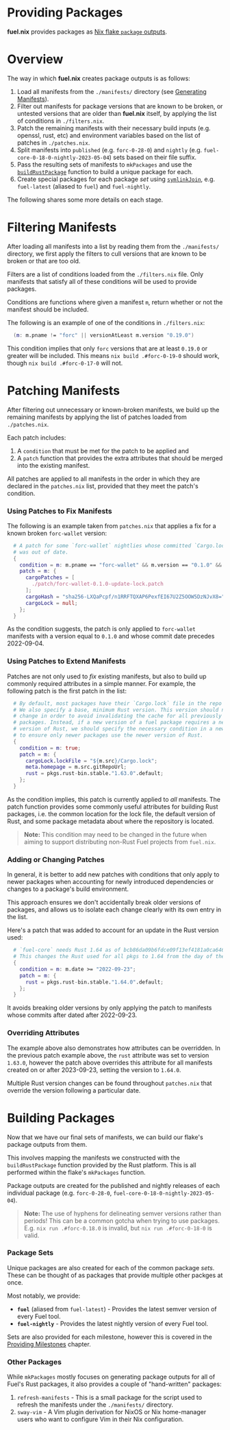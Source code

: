 # Providing Packages

**fuel.nix** provides packages as [Nix flake `package` outputs][nix-flakes].

# Overview

The way in which **fuel.nix** creates package outputs is as follows:

1. Load all manifests from the `./manifests/` directory (see [Generating
   Manifests](./generating-manifests.html)).
2. Filter out manifests for package versions that are known to be broken, or
   untested versions that are older than **fuel.nix** itself, by applying the
   list of conditions in `./filters.nix`.
3. Patch the remaining manifests with their necessary build inputs (e.g.
   openssl, rust, etc) and environment variables based on the list of patches in
   `./patches.nix`.
4. Split manifests into `published` (e.g. `forc-0-28-0`) and `nightly` (e.g.
   `fuel-core-0-18-0-nightly-2023-05-04`) sets based on their file suffix.
5. Pass the resulting sets of manifests to `mkPackages` and use the
   [`buildRustPackage`][build-rust-package] function to build a unique package
   for each.
6. Create special packages for each package *set* using
   [`symlinkJoin`][symlink-join], e.g. `fuel-latest` (aliased to `fuel`) and
   `fuel-nightly`.

The following shares some more details on each stage.

# Filtering Manifests

After loading all manifests into a list by reading them from the
`./manifests/` directory, we first apply the filters to cull versions that are
known to be broken or that are too old.

Filters are a list of conditions loaded from the `./filters.nix` file. Only
manifests that satisfy all of these conditions will be used to provide
packages.

Conditions are functions where given a manifest `m`, return whether or not the
manifest should be included.

The following is an example of one of the conditions in `./filters.nix`:

```nix
  (m: m.pname != "forc" || versionAtLeast m.version "0.19.0")
```

This condition implies that only `forc` versions that are at least `0.19.0`
or greater will be included. This means `nix build .#forc-0-19-0` should work,
though `nix build .#forc-0-17-0` will not.

# Patching Manifests

After filtering out unnecessary or known-broken manifests, we build up the
remaining manifests by applying the list of patches loaded from `./patches.nix`.

Each patch includes:

1. A `condition` that must be met for the patch to be applied and
2. A `patch` function that provides the extra attributes that should be merged
   into the existing manifest.

All patches are applied to all manifests in the order in which they are declared
in the `patches.nix` list, provided that they meet the patch's condition.

### Using Patches to Fix Manifests

The following is an example taken from `patches.nix` that applies a fix for a
known broken `forc-wallet` version:

```nix
  # A patch for some `forc-wallet` nightlies whose committed `Cargo.lock` file
  # was out of date.
  {
    condition = m: m.pname == "forc-wallet" && m.version == "0.1.0" && m.date < "2022-09-04";
    patch = m: {
      cargoPatches = [
        ./patch/forc-wallet-0.1.0-update-lock.patch
      ];
      cargoHash = "sha256-LXQaPcpf/n1RRFTQXAP6PexfEI67U2Z5OOW5DzNJvX8=";
      cargoLock = null;
    };
  }
```

As the condition suggests, the patch is only applied to `forc-wallet` manifests
with a version equal to `0.1.0` and whose commit date precedes 2022-09-04.

### Using Patches to Extend Manifests

Patches are not only used to *fix* existing manifests, but also to build up
commonly required attributes in a simple manner. For example, the following
patch is the first patch in the list:

```nix
  # By default, most packages have their `Cargo.lock` file in the repo root.
  # We also specify a base, minimum Rust version. This version should never
  # change in order to avoid invalidating the cache for all previously built
  # packages. Instead, if a new version of a fuel package requires a newer
  # version of Rust, we should specify the necessary condition in a new patch
  # to ensure only newer packages use the newer version of Rust.
  {
    condition = m: true;
    patch = m: {
      cargoLock.lockFile = "${m.src}/Cargo.lock";
      meta.homepage = m.src.gitRepoUrl;
      rust = pkgs.rust-bin.stable."1.63.0".default;
    };
  }
```

As the condition implies, this patch is currently applied to *all* manifests.
The patch function provides some commonly useful attributes for building Rust
packages, i.e. the common location for the lock file, the default version of
Rust, and some package metadata about where the repository is located.

> **Note:** This condition may need to be changed in the future when aiming to
> support distributing non-Rust Fuel projects from `fuel.nix`.

### Adding or Changing Patches

In general, it is better to add new patches with conditions that only apply to
newer packages when accounting for newly introduced dependencies or changes to
a package's build environment.

This approach ensures we don't accidentally break older versions of packages,
and allows us to isolate each change clearly with its own entry in the list.

Here's a patch that was added to account for an update in the Rust version used:

```nix
  # `fuel-core` needs Rust 1.64 as of bcb86da09b6fdce09f13ef4181a0ca6461f8e2a8.
  # This changes the Rust used for all pkgs to 1.64 from the day of the commit.
  {
    condition = m: m.date >= "2022-09-23";
    patch = m: {
      rust = pkgs.rust-bin.stable."1.64.0".default;
    };
  }
```

It avoids breaking older versions by only applying the patch to manifests whose
commits after dated after 2022-09-23.

### Overriding Attributes

The example above also demonstrates how attributes can be overridden. In the
previous patch example above, the `rust` attribute was set to version `1.63.0`,
however the patch above overrides this attribute for all manifests created on or
after 2023-09-23, setting the version to `1.64.0`.

Multiple Rust version changes can be found throughout `patches.nix` that
override the version following a particular date.

# Building Packages

Now that we have our final sets of manifests, we can build our flake's package
outputs from them.

This involves mapping the manifests we constructed with the `buildRustPackage`
function provided by the Rust platform. This is all performed within the flake's
`mkPackages` function.

Package outputs are created for the published and nightly releases of each
individual package (e.g. `forc-0-28-0`, `fuel-core-0-18-0-nightly-2023-05-04`).

> **Note:** The use of hyphens for delineating semver versions rather than
periods! This can be a common gotcha when trying to use packages. E.g. `nix
run .#forc-0.18.0` is invalid, but `nix run .#forc-0-18-0` is valid.

### Package Sets

Unique packages are also created for each of the common package *sets*. These
can be thought of as packages that provide multiple other packges at once.

Most notably, we provide:

- **`fuel`** (aliased from `fuel-latest`) - Provides the latest semver version
  of every Fuel tool.
- **`fuel-nightly`** - Provides the latest nightly version of every Fuel tool.

Sets are also provided for each milestone, however this is covered in the
[Providing Milestones](./providing-milestones.html) chapter.

### Other Packages

While `mkPackages` mostly focuses on generating package outputs for all of
Fuel's Rust packages, it also provides a couple of "hand-written" packages:

1. `refresh-manifests` - This is a small package for the script used to refresh
   the manifests under the `./manifests/` directory.
2. `sway-vim` - A Vim plugin derivation for NixOS or Nix home-manager users who
   want to configure Vim in their Nix configuration.


[nix-flakes]: https://nixos.wiki/wiki/Flakes
[build-rust-package]: https://github.com/NixOS/nixpkgs/blob/58c85835512b0db938600b6fe13cc3e3dc4b364e/doc/languages-frameworks/rust.section.md
[symlink-join]: https://nixos.org/manual/nixpkgs/stable/#trivial-builder-symlinkJoin
